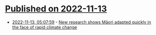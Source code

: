 # [Published on 2022-11-13](index.md)

* [2022-11-13, 05:07:59](https://news.ycombinator.com/item?id=33580259) - [New research shows Māori adapted quickly in the face of rapid climate change](https://theconversation.com/new-research-shows-ancestral-maori-adapted-quickly-in-the-face-of-rapid-climate-change-194155)

